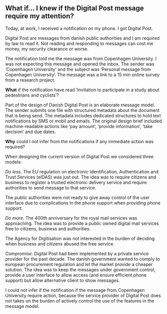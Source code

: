## What if... I knew if the Digital Post message require my attention?

Today, at work, I received a notification on my phone. I got Digital Post.

Digital Post are messages from danish public authorities and I am required by law to read it. Not reading and responding to messages can cost me money, my security clearance or worse. 

The notification told me the message was from Copenhagen University. I was not expecting this message and opened the inbox. The sender was ‘Copenhagen University’ and the subject was ‘Personal message from Copenhagen University’. The message was a link to a 15 min online survey from a research project.

**What** if the notification have read ‘Invitation to participate in a study about pedestrians and cyclists’?

Part of the design of Danish Digital Post is an elaborate message model. The sender submits one file with structured metadata about the document that is being send. The metadata includes dedicated structures to hold text notifications by SMS or mobil and emails. The original design brief included machine-readable actions like ‘pay amount’, ‘provide information’, ‘take decision’ and due dates.

**Why** could I not infer from the notifications if any immediate action was required?

When designing the current version of Digital Post we considered three models:

*Do less*. The EU regulation on electronic Identification, Authentication and Trust Services (eIDAS) was just out. The idea was to require citizens and business to register a trusted electronic delivery service and require authorities to send message to that service.

The public authorities were not ready to give away control of the user interface due to complications in the phone support when providing phone support. 

*Do more*. The 400th anniversary for the royal mail services was approaching. The idea was to provide a public owned digital mail services free to citizens, business and authorities. 

The Agency for Digitisation was not interested in the burden of deciding when business and citizens abused the free service. 

*Compromise*. Digital Post had been implemented by a private service provider for the past decade. The danish government wanted to comply to european procurement regulation and let the market provide a cheaper solution. The idea was to keep the messages under government control, provide a user interface to allow access (and ensure efficient phone support) but allow alternative client to show messages.

I could not infer if the notification if the message from Copenhagen University require action, because the service provider of Digital Post does not takes on the burden of actively control the use of the features in the message model.



